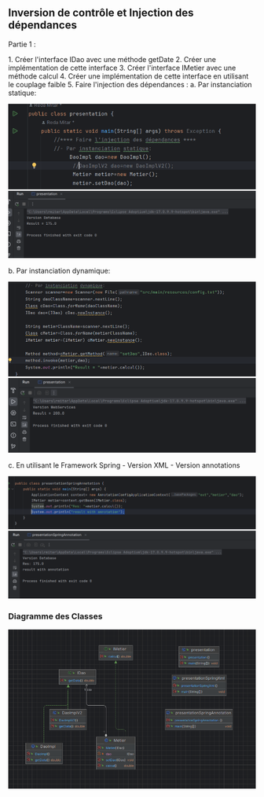 <h2>Inversion de contrôle et Injection des dépendances</h2>
<p>Partie 1 :</p>
<p>
1. Créer l'interface IDao avec une méthode getDate
2. Créer une implémentation de cette interface 
3. Créer l'interface IMetier avec une méthode calcul
4. Créer une implémentation de cette interface en utilisant le couplage faible
5. Faire l'injection des dépendances :
  a. Par instanciation statique:
</p>
<img src="captures/static.png"></img>
<img src="captures/resultStatic.png"></img>
<p>
b. Par instanciation dynamique:
</p>
<img src="captures/dynamique.png"></img>
<img src="captures/resultDynamique2.png"></img>
<p>
c. En utilisant le Framework Spring
       - Version XML
       - Version annotations
</p>
<img src="captures/annotation1.png"></img>
<img src="captures/annotation2.png"></img>
<h3>Diagramme des Classes</h3>
<img src="captures/diagrame.png"></img>

